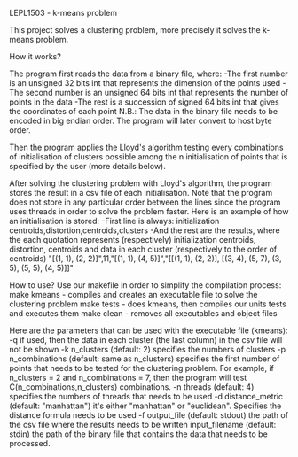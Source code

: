 LEPL1503 - k-means problem

This project solves a clustering problem, more precisely it solves the k-means problem. 

How it works?

The program first reads the data from a binary file, where:
-The first number is an unsigned 32 bits int that represents the dimension of the points used 
-The second number is an unsigned 64 bits int that represents the number of points in the data
-The rest is a succession of signed 64 bits int that gives the coordinates of each point
N.B.: The data in the binary file needs to be encoded in big endian order. The program will later convert to host byte order.

Then the program applies the Lloyd's algorithm testing every combinations of initialisation of clusters possible among the n initialisation of points that is specified by the user (more details below).

After solving the clustering problem with Lloyd's algorithm, the program stores the result in a csv file of each initialisation. Note that the program does not store in any particular order between the lines since the program uses threads in order to solve the problem faster. Here is an example of how an initialisation is stored:
-First line is always:
initialization centroids,distortion,centroids,clusters
-And the rest are the results, where the each quotation represents (respectively) initialization centroids, distortion, centroids and data in each cluster (respectively to the order of centroids)
"[(1, 1), (2, 2)]",11,"[(1, 1), (4, 5)]","[[(1, 1), (2, 2)], [(3, 4), (5, 7), (3, 5), (5, 5), (4, 5)]]"

How to use?
Use our makefile in order to simplify the compilation process:
make kmeans - compiles and creates an executable file to solve the clustering problem
make tests - does kmeans, then compiles our units tests and executes them
make clean - removes all executables and object files

Here are the parameters that can be used with the executable file (kmeans):
-q if used, then the data in each cluster (the last column) in the csv file will not be shown
-k n_clusters (default: 2) specifies the numbers of clusters 
-p n_combinations (default: same as n_clusters) specifies the first number of points that needs to be tested for the clustering problem. For example, if n_clusters = 2 and n_combinations = 7, then the program will test C(n_combinations,n_clusters) combinations. 
-n threads (default: 4) specifies the numbers of threads that needs to be used
-d distance_metric (default: "manhattan") it's either "manhattan" or "euclidean". Specifies the distance formula needs to be used
-f output_file (default: stdout) the path of the csv file where the results needs to be written
input_filename (default: stdin) the path of the binary file that contains the data that needs to be processed.

